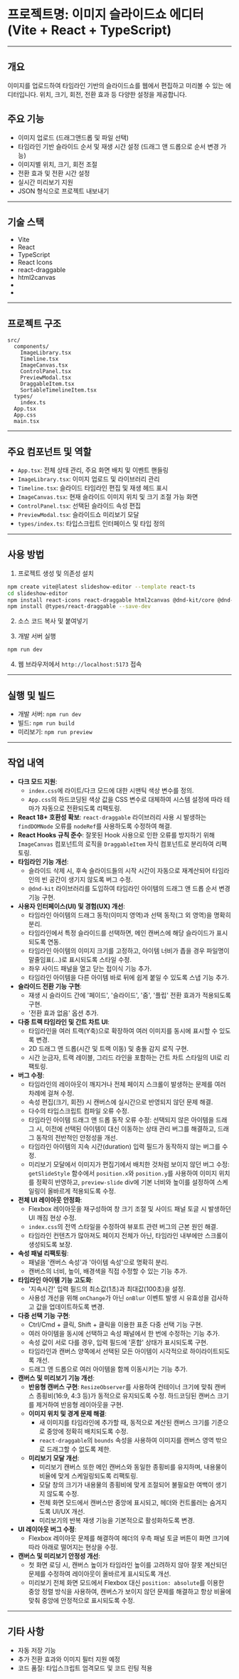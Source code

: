 # 프로젝트명: 이미지 슬라이드쇼 에디터 (Vite + React + TypeScript)

---

## 개요

이미지를 업로드하여 타임라인 기반의 슬라이드쇼를 웹에서 편집하고 미리볼 수 있는 에디터입니다. 위치, 크기, 회전, 전환 효과 등 다양한 설정을 제공합니다.


## 주요 기능

- 이미지 업로드 (드래그앤드롭 및 파일 선택)
- 타임라인 기반 슬라이드 순서 및 재생 시간 설정 (드래그 앤 드롭으로 순서 변경 가능)
- 이미지별 위치, 크기, 회전 조절
- 전환 효과 및 전환 시간 설정
- 실시간 미리보기 지원
- JSON 형식으로 프로젝트 내보내기

---

## 기술 스택

- Vite
- React
- TypeScript
- React Icons
- react-draggable
- html2canvas
- <!-- Import failed: dnd-kit/core - ENOENT: no such file or directory, access '/Users/lahuman/DEV/slideshow-editor/dnd-kit/core' -->
- <!-- Import failed: dnd-kit/sortable - ENOENT: no such file or directory, access '/Users/lahuman/DEV/slideshow-editor/dnd-kit/sortable' -->

---

## 프로젝트 구조

```
src/
  components/
    ImageLibrary.tsx
    Timeline.tsx
    ImageCanvas.tsx
    ControlPanel.tsx
    PreviewModal.tsx
    DraggableItem.tsx
    SortableTimelineItem.tsx
  types/
    index.ts
  App.tsx
  App.css
  main.tsx
```

---

## 주요 컴포넌트 및 역할

- `App.tsx`: 전체 상태 관리, 주요 화면 배치 및 이벤트 핸들링
- `ImageLibrary.tsx`: 이미지 업로드 및 라이브러리 관리
- `Timeline.tsx`: 슬라이드 타임라인 편집 및 재생 헤드 표시
- `ImageCanvas.tsx`: 현재 슬라이드 이미지 위치 및 크기 조절 가능 화면
- `ControlPanel.tsx`: 선택된 슬라이드 속성 편집
- `PreviewModal.tsx`: 슬라이드쇼 미리보기 모달
- `types/index.ts`: 타입스크립트 인터페이스 및 타입 정의

---

## 사용 방법

1. 프로젝트 생성 및 의존성 설치
```bash
npm create vite@latest slideshow-editor --template react-ts
cd slideshow-editor
npm install react-icons react-draggable html2canvas @dnd-kit/core @dnd-kit/sortable
npm install @types/react-draggable --save-dev
```

2. 소스 코드 복사 및 붙여넣기

3. 개발 서버 실행
```bash
npm run dev
```

4. 웹 브라우저에서 `http://localhost:5173` 접속

---

## 실행 및 빌드

- 개발 서버: `npm run dev`
- 빌드: `npm run build`
- 미리보기: `npm run preview`

---

## 작업 내역

- **다크 모드 지원**:
  - `index.css`에 라이트/다크 모드에 대한 시맨틱 색상 변수를 정의.
  - `App.css`의 하드코딩된 색상 값을 CSS 변수로 대체하여 시스템 설정에 따라 테마가 자동으로 전환되도록 리팩토링.
- **React 18+ 호환성 확보**: `react-draggable` 라이브러리 사용 시 발생하는 `findDOMNode` 오류를 `nodeRef`를 사용하도록 수정하여 해결.
- **React Hooks 규칙 준수**: 잘못된 Hook 사용으로 인한 오류를 방지하기 위해 `ImageCanvas` 컴포넌트의 로직을 `DraggableItem` 자식 컴포넌트로 분리하여 리팩토링.
- **타임라인 기능 개선**:
  - 슬라이드 삭제 시, 후속 슬라이드들의 시작 시간이 자동으로 재계산되어 타임라인의 빈 공간이 생기지 않도록 버그 수정.
  - `@dnd-kit` 라이브러리를 도입하여 타임라인 아이템의 드래그 앤 드롭 순서 변경 기능 구현.
- **사용자 인터페이스(UI) 및 경험(UX) 개선**:
  - 타임라인 아이템의 드래그 동작(이미지 영역)과 선택 동작(그 외 영역)을 명확히 분리.
  - 타임라인에서 특정 슬라이드를 선택하면, 메인 캔버스에 해당 슬라이드가 표시되도록 연동.
  - 타임라인 아이템의 이미지 크기를 고정하고, 아이템 너비가 좁을 경우 파일명이 말줄임표(...)로 표시되도록 스타일 수정.
  - 좌우 사이드 패널을 열고 닫는 접이식 기능 추가.
  - 타임라인 아이템을 다른 아이템 바로 뒤에 쉽게 붙일 수 있도록 스냅 기능 추가.
- **슬라이드 전환 기능 구현**:
  - 재생 시 슬라이드 간에 '페이드', '슬라이드', '줌', '플립' 전환 효과가 적용되도록 구현.
  - '전환 효과 없음' 옵션 추가.
- **다중 트랙 타임라인 및 간트 차트 UI**:
  - 타임라인을 여러 트랙(Y축)으로 확장하여 여러 이미지를 동시에 표시할 수 있도록 변경.
  - 2D 드래그 앤 드롭(시간 및 트랙 이동) 및 충돌 감지 로직 구현.
  - 시간 눈금자, 트랙 레이블, 그리드 라인을 포함하는 간트 차트 스타일의 UI로 리팩토링.
- **버그 수정**:
  - 타임라인의 레이아웃이 깨지거나 전체 페이지 스크롤이 발생하는 문제를 여러 차례에 걸쳐 수정.
  - 속성 편집(크기, 회전) 시 캔버스에 실시간으로 반영되지 않던 문제 해결.
  - 다수의 타입스크립트 컴파일 오류 수정.
  - 타임라인 아이템 드래그 앤 드롭 동작 오류 수정: 선택되지 않은 아이템을 드래그 시, 이전에 선택된 아이템이 대신 이동하는 상태 관리 버그를 해결하고, 드래그 동작의 전반적인 안정성을 개선.
  - 타임라인 아이템의 지속 시간(duration) 입력 필드가 동작하지 않는 버그를 수정.
  - 미리보기 모달에서 이미지가 편집기에서 배치한 것처럼 보이지 않던 버그 수정: `getSlideStyle` 함수에서 `position.x`와 `position.y`를 사용하여 이미지 위치를 정확히 반영하고, `preview-slide` div에 기본 너비와 높이를 설정하여 스케일링이 올바르게 적용되도록 수정.
- **전체 UI 레이아웃 안정화**:
  - Flexbox 레이아웃을 재구성하여 창 크기 조절 및 사이드 패널 토글 시 발생하던 UI 깨짐 현상 수정.
  - `index.css`의 전역 스타일을 수정하여 뷰포트 관련 버그의 근본 원인 해결.
  - 타임라인 컨텐츠가 많아져도 페이지 전체가 아닌, 타임라인 내부에만 스크롤이 생성되도록 보장.
- **속성 패널 리팩토링**:
  - 패널을 '캔버스 속성'과 '아이템 속성'으로 명확히 분리.
  - 캔버스의 너비, 높이, 배경색을 직접 수정할 수 있는 기능 추가.
- **타임라인 아이템 기능 고도화**:
  - '지속시간' 입력 필드의 최소값(1초)과 최대값(100초)을 설정.
  - 사용성 개선을 위해 `onChange`가 아닌 `onBlur` 이벤트 발생 시 유효성을 검사하고 값을 업데이트하도록 변경.
- **다중 선택 기능 구현**:
  - Ctrl/Cmd + 클릭, Shift + 클릭을 이용한 표준 다중 선택 기능 구현.
  - 여러 아이템을 동시에 선택하고 속성 패널에서 한 번에 수정하는 기능 추가.
  - 속성 값이 서로 다를 경우, 입력 필드에 '혼합' 상태가 표시되도록 구현.
  - 타임라인과 캔버스 양쪽에서 선택된 모든 아이템이 시각적으로 하이라이트되도록 개선.
  - 드래그 앤 드롭으로 여러 아이템을 함께 이동시키는 기능 추가.
- **캔버스 및 미리보기 기능 개선**:
  - **반응형 캔버스 구현**: `ResizeObserver`를 사용하여 컨테이너 크기에 맞춰 캔버스 종횡비(16:9, 4:3 등)가 동적으로 유지되도록 수정. 하드코딩된 캔버스 크기를 제거하여 반응형 레이아웃을 구현.
  - **이미지 위치 및 경계 문제 해결**:
    - 새 이미지를 타임라인에 추가할 때, 동적으로 계산된 캔버스 크기를 기준으로 중앙에 정확히 배치되도록 수정.
    - `react-draggable`의 `bounds` 속성을 사용하여 이미지를 캔버스 영역 밖으로 드래그할 수 없도록 제한.
  - **미리보기 모달 개선**:
    - 미리보기 캔버스 또한 메인 캔버스와 동일한 종횡비를 유지하며, 내용물이 비율에 맞게 스케일링되도록 리팩토링.
    - 모달 창의 크기가 내용물의 종횡비에 맞게 조절되어 불필요한 여백이 생기지 않도록 수정.
    - 전체 화면 모드에서 캔버스만 중앙에 표시되고, 헤더와 컨트롤러는 숨겨지도록 UI/UX 개선.
    - 미리보기의 반복 재생 기능을 기본적으로 활성화하도록 변경.
- **UI 레이아웃 버그 수정**:
  - Flexbox 레이아웃 문제를 해결하여 헤더의 우측 패널 토글 버튼이 화면 크기에 따라 아래로 떨어지는 현상을 수정.
- **캔버스 및 미리보기 안정성 개선**:
  - 첫 화면 로딩 시, 캔버스 높이가 타임라인 높이를 고려하지 않아 잘못 계산되던 문제를 수정하여 레이아웃이 올바르게 표시되도록 개선.
  - 미리보기 전체 화면 모드에서 Flexbox 대신 `position: absolute`를 이용한 중앙 정렬 방식을 사용하여, 캔버스가 보이지 않던 문제를 해결하고 항상 비율에 맞춰 중앙에 안정적으로 표시되도록 수정.

---

## 기타 사항

- 자동 저장 기능
- 추가 전환 효과와 이미지 필터 지원 예정
- 코드 품질: 타입스크립트 엄격모드 및 코드 린팅 적용
